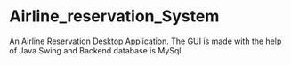 # Airline_reservation_System
An Airline Reservation Desktop Application. The GUI is made with the help of Java Swing and Backend database is MySql

